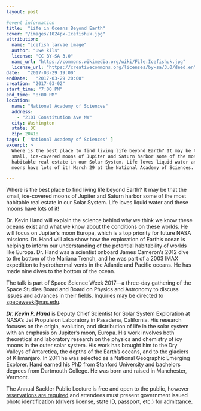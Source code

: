 ```yaml
---
layout: post

#event information
title:  "Life in Oceans Beyond Earth"
cover: "/images/1024px-Icefishuk.jpg"
attribution:
  name: "icefish larvae image"
  author: "Uwe kils"
  license: "CC BY-SA 3.0"
  name_url: "https://commons.wikimedia.org/wiki/File:Icefishuk.jpg"
  license_url: "https://creativecommons.org/licenses/by-sa/3.0/deed.en"
date:   "2017-03-29 19:00"
endDate:   "2017-03-29 20:00"
creation: "2017-03-02"
start_time: "7:00 PM"
end_time: "8:00 PM"
location:
  name: "National Academy of Sciences"
  address:
    - "2101 Constitution Ave NW"
  city: Washington
  state: DC
  zip: 20418
tags: [ 'National Academy of Sciences' ]
excerpt: >
  Where is the best place to find living life beyond Earth? It may be that the
  small, ice-covered moons of Jupiter and Saturn harbor some of the most
  habitable real estate in our Solar System. Life loves liquid water and these
  moons have lots of it! March 29 at the National Academy of Sciences.

---
```


Where is the best place to find living life beyond Earth? It may be that the
small, ice-covered moons of Jupiter and Saturn harbor some of the most habitable
real estate in our Solar System. Life loves liquid water and these moons have
lots of it!

Dr. Kevin Hand will explain the science behind why we think we know these oceans
exist and what we know about the conditions on these worlds. He will focus on
Jupiter’s moon Europa, which is a top priority for future NASA missions. Dr.
Hand will also show how the exploration of Earth’s ocean is helping to inform
our understanding of the potential habitability of worlds like Europa. Dr. Hand
was a scientist onboard James Cameron’s 2012 dive to the bottom of the Mariana
Trench, and he was part of a 2003 IMAX expedition to hydrothermal vents in the
Atlantic and Pacific oceans. He has made nine dives to the bottom of the ocean.

The talk is part of Space Science Week 2017—a three-day gathering of the Space
Studies Board and Board on Physics and Astronomy to discuss issues and advances
in their fields. Inquiries may be directed to spaceweek@nas.edu.

***Dr. Kevin P. Hand*** is Deputy Chief Scientist for Solar System Exploration
at NASA’s Jet Propulsion Laboratory in Pasadena, California. His research
focuses on the origin, evolution, and distribution of life in the solar system
with an emphasis on Jupiter’s moon, Europa. His work involves both theoretical
and laboratory research on the physics and chemistry of icy moons in the outer
solar system. His work has brought him to the Dry Valleys of Antarctica, the
depths of the Earth’s oceans, and to the glaciers of Kilimanjaro. In 2011 he was
selected as a National Geographic Emerging Explorer. Hand earned his PhD from
Stanford University and bachelors degrees from Dartmouth College. He was born
and raised in Manchester, Vermont.

The Annual Sackler Public Lecture is free and open to the public, however
[reservations are
required](https://www.eventbrite.com/e/public-lecture-the-search-for-life-in-oceans-beyond-earth-tickets-31729413530)
and attendees must present government issued photo identification (drivers
license, state ID, passport, etc.) for admittance.
